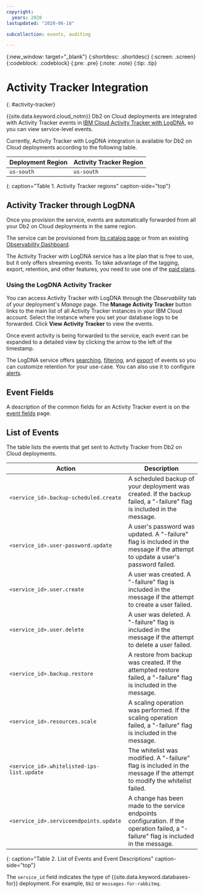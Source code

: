 ```yaml
---
copyright:
  years: 2020
lastupdated: "2020-06-18"

subcollection: events, auditing

---
```


{:new_window: target="_blank"}
{:shortdesc: .shortdesc}
{:screen: .screen}
{:codeblock: .codeblock}
{:pre: .pre}
{:note: .note}
{:tip: .tip}

# Activity Tracker Integration
{: #activity-tracker}

{{site.data.keyword.cloud_notm}} Db2 on Cloud deployments are integrated with Activity Tracker events in [IBM Cloud Activity Tracker with LogDNA](/docs/Log-Analysis-with-LogDNA?topic=LogDNA-getting-started), so you can view service-level events.

Currently, Activity Tracker with LogDNA integration is available for Db2 on Cloud deployments according to the following table. 

Deployment Region | Activity Tracker Region 
----------|-----------
`us-south` | `us-south`

{: caption="Table 1. Activity Tracker regions" caption-side="top"}


## Activity Tracker through LogDNA

Once you provision the service, events are automatically forwarded from all your Db2 on Cloud deployments in the same region.

The service can be provisioned from [its catalog page](https://{DomainName}/catalog/ibm-cloud-activity-tracker-with-logdna) or from an existing [Observability Dashboard](https://cloud.ibm.com/observe/activitytracker).

The Activity Tracker with LogDNA service has a lite plan that is free to use, but it only offers streaming events. To take advantage of the tagging, export, retention, and other features, you need to use one of the [paid plans](/docs/Log-Analysis-with-LogDNA?topic=LogDNA-about#overview_pricing_plans).

### Using the LogDNA Activity Tracker

You can access Activity Tracker with LogDNA through the _Observability_ tab of your deployment's _Manage_ page. The **Manage Activity Tracker** button links to the main list of all Activity Tracker instances in your IBM Cloud account. Select the instance where you set your database logs to be forwarded. Click **View Activity Tracker** to view the events.

Once event activity is being forwarded to the service, each event can be expanded to a detailed view by clicking the arrow to the left of the timestamp.

The LogDNA service offers [searching](/docs/Log-Analysis-with-LogDNA?topic=LogDNA-view_logs#view_logs_step6), [filtering](/docs/Log-Analysis-with-LogDNA?topic=LogDNA-view_logs#view_logs_step5), and [export](/docs/Log-Analysis-with-LogDNA?topic=LogDNA-export#export) of events so you can customize retention for your use-case. You can also use it to configure [alerts](/docs/Log-Analysis-with-LogDNA?topic=LogDNA-alerts).

## Event Fields

A description of the common fields for an Activity Tracker event is on the [event fields](/docs/Activity-Tracker-with-LogDNA?topic=logdnaat-event) page.

## List of Events

The table lists the events that get sent to Activity Tracker from Db2 on Cloud deployments.

Action|Description
-------|-------
`<service_id>.backup-scheduled.create`|A scheduled backup of your deployment was created. If the backup failed, a "-failure" flag is included in the message.
`<service_id>.user-password.update`|A user's password was updated. A "-failure" flag is included in the message if the attempt to update a user's password failed.
`<service_id>.user.create`|A user was created. A "-failure" flag is included in the message if the attempt to create a user failed.
`<service_id>.user.delete`|A user was deleted. A "-failure" flag is included in the message if the attempt to delete a user failed.
`<service_id>.backup.restore`|A restore from backup was created. If the attempted restore failed, a "-failure" flag is included in the message.
`<service_id>.resources.scale`|A scaling operation was performed. If the scaling operation failed, a "-failure" flag is included in the message.
`<service_id>.whitelisted-ips-list.update`|The whitelist was modified. A "-failure" flag is included in the message if the attempt to modify the whitelist failed.
`<service_id>.serviceendpoints.update`|A change has been made to the service endpoints configuration. If the operation failed, a "-failure" flag is included in the message.
{: caption="Table 2. List of Events and Event Descriptions" caption-side="top"}

The `service_id` field indicates the type of {{site.data.keyword.databases-for}} deployment. For example, `Db2` or `messages-for-rabbitmq`.

